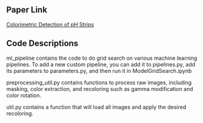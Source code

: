 ## Paper Link
[Colorimetric Detection of pH Strips](paper/paper.pdf)

## Code Descriptions
ml_pipeline contains the code to do grid search on various machine learning pipelines. To add a new custom pipeline, you can add it to pipelines.py, add its parameters to parameters.py, and then run it in ModelGridSearch.ipynb

preprocessing_util.py contains functions to process raw images, including masking, color extraction, and recoloring such as gamma modification and color rotation. 

util.py contains a function that will load all images and apply the desired recoloring.